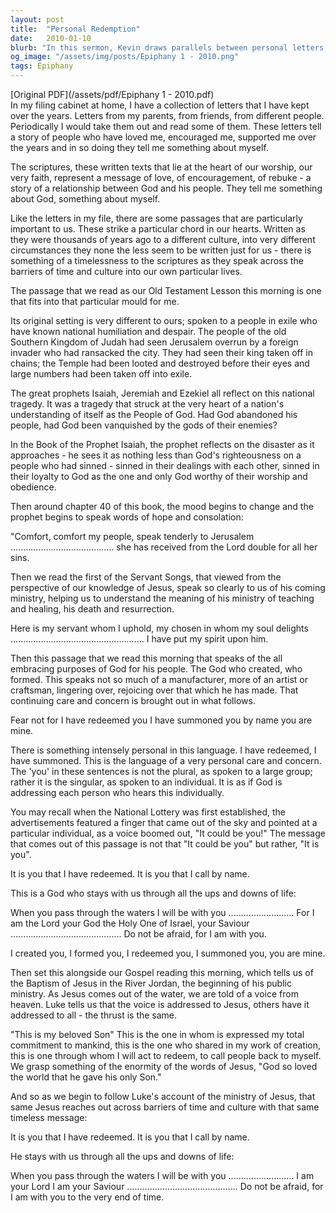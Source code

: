 ```yaml
---
layout: post
title:  "Personal Redemption"
date:   2010-01-10
blurb: "In this sermon, Kevin draws parallels between personal letters and the scriptures, emphasizing the personal and timeless nature of God's message. He discusses the concept of God as a personal redeemer and savior, who stays with us through all the ups and downs of life. The sermon also touches on the beginning of Jesus' public ministry with his baptism, reinforcing the message of personal redemption and God's enduring presence."
og_image: "/assets/img/posts/Epiphany 1 - 2010.png"
tags: Epiphany
---
```

[Original PDF](/assets/pdf/Epiphany 1 - 2010.pdf)    
In my filing cabinet at home, I have a collection of letters that I have kept over the years. Letters from my parents, from friends, from different people. Periodically I would take them out and read some of them. These letters tell a story of people who have loved me, encouraged me, supported me over the years and in so doing they tell me something about myself.

The scriptures, these written texts that lie at the heart of our worship, our very faith, represent a message of love, of encouragement, of rebuke - a story of a relationship between God and his people. They tell me something about God, something about myself.

Like the letters in my file, there are some passages that are particularly important to us. These strike a particular chord in our hearts. Written as they were thousands of years ago to a different culture, into very different circumstances they none the less seem to be written just for us - there is something of a timelessness to the scriptures as they speak across the barriers of time and culture into our own particular lives.

The passage that we read as our Old Testament Lesson this morning is one that fits into that particular mould for me.

Its original setting is very different to ours; spoken to a people in exile who have known national humiliation and despair. The people of the old Southern Kingdom of Judah had seen Jerusalem overrun by a foreign invader who had ransacked the city. They had seen their king taken off in chains; the Temple had been looted and destroyed before their eyes and large numbers had been taken off into exile.

The great prophets Isaiah, Jeremiah and Ezekiel all reflect on this national tragedy. It was a tragedy that struck at the very heart of a nation's understanding of itself as the People of God. Had God abandoned his people, had God been vanquished by the gods of their enemies?

In the Book of the Prophet Isaiah, the prophet reflects on the disaster as it approaches - he sees it as nothing less than God's righteousness on a people who had sinned - sinned in their dealings with each other, sinned in their loyalty to God as the one and only God worthy of their worship and obedience.

Then around chapter 40 of this book, the mood begins to change and the prophet begins to speak words of hope and consolation:

"Comfort, comfort my people,
speak tenderly to Jerusalem
.........................................
she has received from the Lord double for all her sins.

Then we read the first of the Servant Songs, that viewed from the perspective of our knowledge of Jesus, speak so clearly to us of his coming ministry, helping us to understand the meaning of his ministry of teaching and healing, his death and resurrection.

Here is my servant whom I uphold,
my chosen in whom my soul delights
.....................................................
I have put my spirit upon him.

Then this passage that we read this morning that speaks of the all embracing purposes of God for his people. The God who created, who formed. This speaks not so much of a manufacturer, more of an artist or craftsman, lingering over, rejoicing over that which he has made. That continuing care and concern is brought out in what follows.

Fear not for I have redeemed you
I have summoned you by name
you are mine.

There is something intensely personal in this language. I have redeemed, I have summoned. This is the language of a very personal care and concern. The 'you' in these sentences is not the plural, as spoken to a large group; rather it is the singular, as spoken to an individual. It is as if God is addressing each person who hears this individually.

You may recall when the National Lottery was first established, the advertisements featured a finger that came out of the sky and pointed at a particular individual, as a voice boomed out, "It could be you!" The message that comes out of this passage is not that "It could be you" but rather, "It is you".

It is you that I have redeemed.
It is you that I call by name.

This is a God who stays with us through all the ups and downs of life:

When you pass through the waters
I will be with you
..........................
For I am the Lord your God
the Holy One of Israel, your Saviour
............................................
Do not be afraid, for I am with you.

I created you, I formed you, I redeemed you, I summoned you, you are mine.

Then set this alongside our Gospel reading this morning, which tells us of the Baptism of Jesus in the River Jordan, the beginning of his public ministry. As Jesus comes out of the water, we are told of a voice from heaven. Luke tells us that the voice is addressed to Jesus, others have it addressed to all - the thrust is the same.

"This is my beloved Son" This is the one in whom is expressed my total commitment to mankind, this is the one who shared in my work of creation, this is one through whom I will act to redeem, to call people back to myself. We grasp something of the enormity of the words of Jesus, "God so loved the world that he gave his only Son."

And so as we begin to follow Luke's account of the ministry of Jesus, that same Jesus reaches out across barriers of time and culture with that same timeless message:

It is you that I have redeemed.
It is you that I call by name.

He stays with us through all the ups and downs of life:

When you pass through the waters
I will be with you
..........................
I am your Lord
I am your Saviour
............................................
Do not be afraid, for I am with you to the very end of time.
